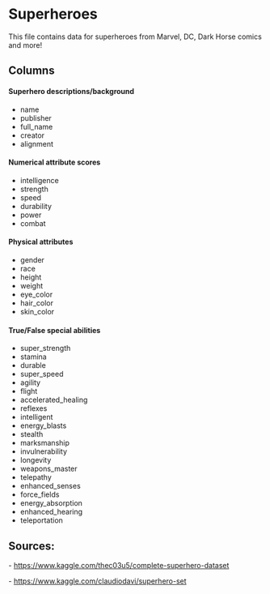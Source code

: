 # Superheroes

This file contains data for superheroes from Marvel, DC, Dark Horse comics and more!

## Columns

#### Superhero descriptions/background
 - name
 - publisher
 - full_name
 - creator
 - alignment

#### Numerical attribute scores
 - intelligence
 - strength
 - speed
 - durability
 - power
 - combat

#### Physical attributes
 - gender
 - race
 - height
 - weight
 - eye_color
 - hair_color
 - skin_color

#### True/False special abilities
 - super_strength
 - stamina
 - durable
 - super_speed
 - agility
 - flight
 - accelerated_healing
 - reflexes
 - intelligent
 - energy_blasts
 - stealth
 - marksmanship
 - invulnerability
 - longevity
 - weapons_master
 - telepathy
 - enhanced_senses
 - force_fields
 - energy_absorption
 - enhanced_hearing
 - teleportation

## Sources:

\- <https://www.kaggle.com/thec03u5/complete-superhero-dataset>

\- <https://www.kaggle.com/claudiodavi/superhero-set>

